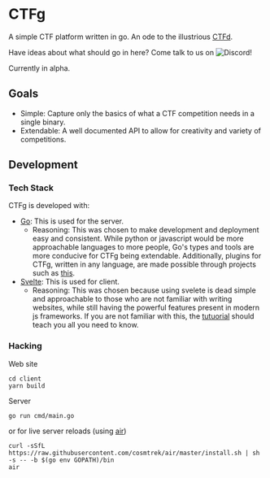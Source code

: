 # CTFg
A simple CTF platform written in go. An ode to the illustrious [CTFd](https://github.com/CTFd/CTFd).

Have ideas about what should go in here? Come talk to us on ![Discord](https://img.shields.io/badge/Discord-%235865F2.svg?style=for-the-badge&logo=discord&logoColor=white&link=https://discord.gg/J6VJQhhQ)!

Currently in alpha. 

## Goals
- Simple: Capture only the basics of what a CTF competition needs in a single binary.
- Extendable: A well documented API to allow for creativity and variety of competitions.

## Development

### Tech Stack
CTFg is developed with:
- [Go](https://go.dev/): This is used for the server.
	- Reasoning: This was chosen to make development and deployment easy and consistent. While python or javascript would be more approachable languages to more people, Go's types and tools are more conducive for CTFg being extendable. Additionally, plugins for CTFg, written in any language, are made possible through projects such as [this](https://github.com/hashicorp/go-plugin).
- [Svelte](https://svelte.dev/): This is used for client.
	- Reasoning: This was chosen because using svelete is dead simple and approachable to those who are not familiar with writing websites, while still having the powerful features present in modern js frameworks. If you are not familiar with this, the [tutuorial](https://svelte.dev/tutorial/basics) should teach you all you need to know.

### Hacking
Web site
```
cd client
yarn build
```

Server
```
go run cmd/main.go
```
or for live server reloads (using [air](https://github.com/cosmtrek/air))
```
curl -sSfL https://raw.githubusercontent.com/cosmtrek/air/master/install.sh | sh -s -- -b $(go env GOPATH)/bin
air
```
